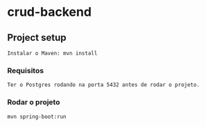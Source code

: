 # crud-backend

## Project setup
```
Instalar o Maven: mvn install
```

### Requisitos
```
Ter o Postgres rodando na porta 5432 antes de rodar o projeto.
```

### Rodar o projeto
```
mvn spring-boot:run
```
